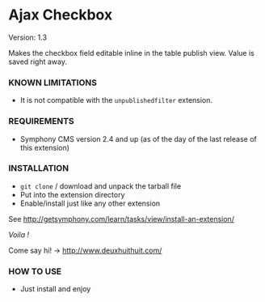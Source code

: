 # Ajax Checkbox #

Version: 1.3

Makes the checkbox field editable inline in the table publish view.
Value is saved right away.

### KNOWN LIMITATIONS

- It is not compatible with the `unpublishedfilter` extension.

### REQUIREMENTS ###

- Symphony CMS version 2.4 and up (as of the day of the last release of this extension)

### INSTALLATION ###

- `git clone` / download and unpack the tarball file
- Put into the extension directory
- Enable/install just like any other extension

See <http://getsymphony.com/learn/tasks/view/install-an-extension/>

*Voila !*

Come say hi! -> <http://www.deuxhuithuit.com/>

### HOW TO USE ###

- Just install and enjoy
